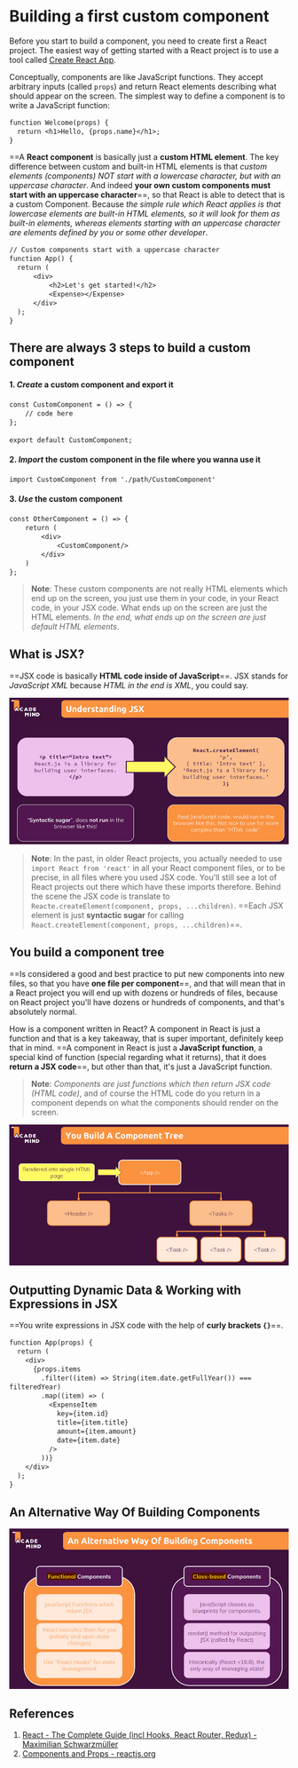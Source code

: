 # Building a first custom component

Before you start to build a component, you need to create first a React project. The easiest way of getting started with a React project is to use a tool called [Create React App](https://github.com/facebook/create-react-app).

Conceptually, components are like JavaScript functions. They accept arbitrary inputs (called `props`) and return React elements describing what should appear on the screen. The simplest way to define a component is to write a JavaScript function:

```react
function Welcome(props) {
  return <h1>Hello, {props.name}</h1>;
}
```

==A **React component** is basically just a **custom HTML element**. The key difference between custom and built-in HTML elements is that _custom elements (components) NOT start with a lowercase character, but with an uppercase character_. And indeed **your own custom components must start with an uppercase character**==, so that React is able to detect that is a custom Component. Because _the simple rule which React applies is that lowercase elements are built-in HTML elements, so it will look for them as built-in elements, whereas elements starting with an uppercase character are elements defined by you or some other developer_.

```react
// Custom components start with a uppercase character
function App() {
  return (
      <div>
          <h2>Let's get started!</h2>
          <Expense></Expense>
      </div>
  );
}
```

## There are always 3 steps to build a custom component

#### 1. _Create_ a custom component and **export** it

```react
const CustomComponent = () => {
    // code here
};

export default CustomComponent;
```

#### 2. _Import_ the custom component in the file where you wanna use it

```react
import CustomComponent from './path/CustomComponent'
```

#### 3. _Use_ the custom component

```react
const OtherComponent = () => {
    return (
        <div>
            <CustomComponent/>
        </div>
    )
};
```

> **Note**: These custom components are not really HTML elements which end up on the screen, you just use them in your code, in your React code, in your JSX code. What ends up on the screen are just the HTML elements. _In the end, what ends up on the screen are just default HTML elements_.

## What is JSX?

==JSX code is basically **HTML code inside of JavaScript**==. JSX stands for _JavaScript XML_ because _HTML in the end is XML_, you could say.

![033_what_is_JSX](..\img\033_what_is_JSX.jpg)

> **Note**: In the past, in older React projects, you actually needed to use `import React from 'react'` in all your React component files, or to be precise, in all files where you used JSX code. You'll still see a lot of React projects out there which have these imports therefore. Behind the scene the JSX code is translate to `Reacte.createElement(component, props, ...children)`. ==Each JSX element is just **syntactic sugar** for calling `React.createElement(component, props, ...children)`==.

## You build a component tree

==Is considered a good and best practice to put new components into new files, so that you have **one file per component**==, and that will mean that in a React project you will end up with dozens or hundreds of files, because on React project you'll have dozens or hundreds of components, and that's absolutely normal.

How is a component written in React? A component in React is just a function and that is a key takeaway, that is super important, definitely keep that in mind. ==A component in React is just a **JavaScript function**, a special kind of function (special regarding what it returns), that it does **return a JSX code**==, but other than that, it's just a JavaScript function.

> **Note**: _Components are just functions which then return JSX code (HTML code)_, and of course the HTML code do you return in a component depends on what the components should render on the screen.

![033_component_tree](..\img\033_component_tree.jpg)

## Outputting Dynamic Data & Working with Expressions in JSX

==You write expressions in JSX code with the help of **curly brackets `{}`**==.

```react
function App(props) {
  return (
    <div>
      {props.items
        .filter((item) => String(item.date.getFullYear()) === filteredYear)
        .map((item) => (
          <ExpenseItem
            key={item.id}
            title={item.title}
            amount={item.amount}
            date={item.date}
          />
        ))}
    </div>
  );
}
```

## An Alternative Way Of Building Components

![033_alternative_way_of_building_components](..\img\033_alternative_way_of_building_components.jpg)

## References

1. [React - The Complete Guide (incl Hooks, React Router, Redux) - Maximilian Schwarzmüller](https://www.udemy.com/course/react-the-complete-guide-incl-redux/)
1. [Components and Props - reactjs.org](https://reactjs.org/docs/components-and-props.html)
